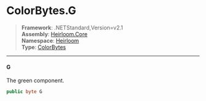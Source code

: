 # ColorBytes.G

> **Framework**: .NETStandard,Version=v2.1  
> **Assembly**: [Heirloom.Core][0]  
> **Namespace**: [Heirloom][0]  
> **Type**: [ColorBytes][1]

--------------------------------------------------------------------------------

#### G

The green component.

```cs
public byte G
```

[0]: ../Heirloom.Core.md
[1]: Heirloom.ColorBytes.md
